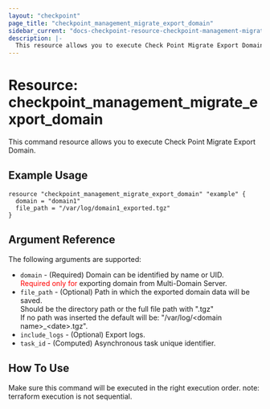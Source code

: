 ```yaml
---
layout: "checkpoint"
page_title: "checkpoint_management_migrate_export_domain"
sidebar_current: "docs-checkpoint-resource-checkpoint-management-migrate-export-domain"
description: |-
  This resource allows you to execute Check Point Migrate Export Domain.
---
```


# Resource: checkpoint_management_migrate_export_domain

This command resource allows you to execute Check Point Migrate Export Domain.

## Example Usage


```hcl
resource "checkpoint_management_migrate_export_domain" "example" {
  domain = "domain1"
  file_path = "/var/log/domain1_exported.tgz"
}
```

## Argument Reference

The following arguments are supported:

* `domain` - (Required) Domain can be identified by name or UID.<br><font color="red">Required only for</font> exporting domain from Multi-Domain Server. 
* `file_path` - (Optional) Path in which the exported domain data will be saved. <br>Should be the directory path or the full file path with ".tgz" <br>If no path was inserted the default will be: "/var/log/&lt;domain name&gt;_&lt;date&gt;.tgz". 
* `include_logs` - (Optional) Export logs. 
* `task_id` - (Computed) Asynchronous task unique identifier. 

## How To Use
Make sure this command will be executed in the right execution order. 
note: terraform execution is not sequential.  


